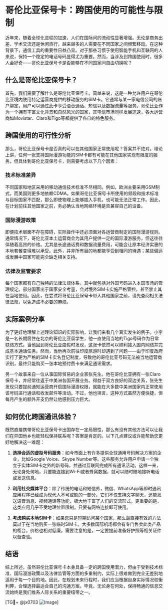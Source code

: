 # 哥伦比亚保号卡：跨国使用的可能性与限制

近年来，随着全球化进程的加速，人们在国际间的流动性显著增强。无论是商务出差、学术交流还是休闲旅行，越来越多的人需要在不同国家之间频繁移动。在这种背景下，通信工具的重要性日益凸显。对于那些习惯于使用智能手机和互联网的人来说，保持一个稳定的电话号码显得尤为重要。然而，当涉及到跨国使用时，很多人会好奇——哥伦比亚保号卡是否能够在不同国家间自由切换呢？

## 什么是哥伦比亚保号卡？

首先，我们需要了解什么是哥伦比亚保号卡。简单来说，这是一种允许用户在哥伦比亚境内使用特定运营商提供的移动服务的SIM卡。它通常与某一家电信公司的账户绑定，用户可以通过此卡享受语音通话、短信以及数据流量等服务。哥伦比亚作为一个拥有丰富文化背景和自然风光的国家，其电信市场同样发展迅速，各大运营商如Movistar、Claro和Tigo等都提供了各自的特色服务。

## 跨国使用的可行性分析

那么，哥伦比亚保号卡是否真的可以在其他国家正常使用呢？答案并不绝对。理论上讲，任何一张支持国际漫游功能的SIM卡都有可能在其他国家实现有限度的服务。但具体到哥伦比亚保号卡，则需要考虑以下几个因素：

### 技术标准差异
不同国家和地区采用的移动通信技术标准不尽相同。例如，欧洲主要采用GSM制式，而美国则更多地依赖CDMA。如果哥伦比亚保号卡所使用的频段和技术标准与目标国家不匹配，那么即使物理上能够插入手机，也可能无法正常工作。因此，在计划前往其他国家之前，务必确认当地网络环境是否兼容自己的设备。

### 国际漫游政策
即便技术层面不存在障碍，实际操作中还必须面对各运营商制定的国际漫游规则。通常情况下，哥伦比亚本土运营商会为其用户提供一定的国际漫游服务，但这往往伴随着高昂的价格。尤其是长途通话费和数据流量费用，可能会让原本经济实惠的本地套餐变得难以承受。此外，并非所有目的地都能享受到相同的待遇；某些偏远或发展中国家可能完全缺乏相关支持。

### 法律及监管要求
每个国家都有自己独特的法律法规体系，其中就包括对外国号码进入本国市场的管理规定。部分国家出于国家安全考量，会对境外SIM卡实施严格管控，甚至禁止其在当地使用。因此，在尝试将哥伦比亚保号卡带入其他国家之前，请先查阅相关法律法规，以免造成不必要的麻烦。

## 实际案例分享

为了更好地理解上述理论知识的实际影响，让我们来看几个真实发生的例子。小李是一名长期居住在北京的哥伦比亚留学生，他一直使用当地的Tigo号码作为日常联络方式。当他回到哥伦比亚度假时发现，这张卡依然可以顺利接入国内网络并完成基本通话任务。然而，当他再次前往印度旅游时却遇到了问题——由于印度政府实行了更为严格的SIM卡实名登记制度，导致他的哥伦比亚号码无法被当地运营商识别，最终只能购买一张本地预付费卡来满足通讯需求。

另一个故事来自一位从事国际贸易的企业家张先生。他在哥伦比亚拥有一张Claro保号卡，并经常往返于中美洲各国开展业务。得益于双方良好的双边关系，张先生发现只要提前通知运营商开启国际漫游权限，就能在大多数中美洲国家内正常使用该号码进行通话和收发邮件等活动。不过，他也坦言，这种方式虽然方便快捷，但每月产生的额外开支仍然让他感到压力巨大。

## 如何优化跨国通讯体验？

既然直接携带哥伦比亚保号卡出国存在一定局限性，那么有没有其他方法可以让我们在异国他乡也能轻松保持联系呢？答案是肯定的。以下几点建议或许能帮助您更好地解决这一难题：

1. **选择合适的虚拟号码服务**：如今市面上有许多提供全球通用号码解决方案的企业，比如Google Voice、Skype Number等。这些服务允许用户申请一个独立于实体SIM卡之外的新号码，并通过互联网完成所有通讯活动。这样一来，无论身处何地，只要能连接到Wi-Fi或者蜂窝数据，就可以随时随地接听电话或发送信息。
   
2. **利用社交媒体平台**：除了传统的电话和短信外，微信、WhatsApp等即时通讯应用程序已经成为现代人不可或缺的一部分。它们不仅支持文字聊天，还能发送语音消息、视频通话等功能，极大地丰富了人们的交流形式。更重要的是，这类应用几乎不受地理位置限制，只要有网络连接即可使用。

3. **考虑购买本地SIM卡**：如果您只是短期访问某个国家，那么最直接有效的方法莫过于在当地购买一张临时SIM卡。大多数国际机场都会有专门售卖此类产品的柜台，价格也相对低廉。需要注意的是，一定要提前准备好护照等相关证件以备查验。

## 结语

综上所述，虽然哥伦比亚保号卡本身具备一定的跨国使用潜力，但由于受到技术标准、国际漫游政策以及法律监管等方面的多重制约，实际上很难做到完全无差别地适用于每一个目的地。因此，在规划未来行程时，我们应当根据自身实际情况权衡利弊，合理选择最适合自己的沟通方案。毕竟，无论身在何处，保持畅通的信息交流始终是我们维系人际关系的重要纽带之一。

[TG💪+ @jx0703 ![Image](https://github.com/user-attachments/assets/dbca1d08-cadb-493c-b0ec-ad6f7a83f270)]